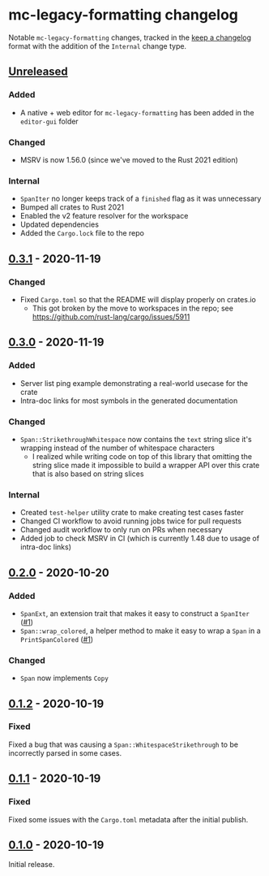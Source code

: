 # mc-legacy-formatting changelog

Notable `mc-legacy-formatting` changes, tracked in the [keep a changelog](https://keepachangelog.com/en/1.0.0/) format with the addition of the `Internal` change type.

## [Unreleased]

### Added

* A native + web editor for `mc-legacy-formatting` has been added in the `editor-gui` folder

### Changed

* MSRV is now 1.56.0 (since we've moved to the Rust 2021 edition)

### Internal

* `SpanIter` no longer keeps track of a `finished` flag as it was unnecessary
* Bumped all crates to Rust 2021
* Enabled the v2 feature resolver for the workspace
* Updated dependencies
* Added the `Cargo.lock` file to the repo

## [0.3.1] - 2020-11-19

### Changed

* Fixed `Cargo.toml` so that the README will display properly on crates.io
  * This got broken by the move to workspaces in the repo; see https://github.com/rust-lang/cargo/issues/5911

## [0.3.0] - 2020-11-19

### Added

* Server list ping example demonstrating a real-world usecase for the crate
* Intra-doc links for most symbols in the generated documentation

### Changed

* `Span::StrikethroughWhitespace` now contains the `text` string slice it's wrapping instead of the number of whitespace characters
  * I realized while writing code on top of this library that omitting the string slice made it impossible to build a wrapper API over this crate that is also based on string slices

### Internal

* Created `test-helper` utility crate to make creating test cases faster
* Changed CI workflow to avoid running jobs twice for pull requests
* Changed audit workflow to only run on PRs when necessary
* Added job to check MSRV in CI (which is currently 1.48 due to usage of intra-doc links)

## [0.2.0] - 2020-10-20

### Added

* `SpanExt`, an extension trait that makes it easy to construct a `SpanIter` ([#1](https://github.com/Cldfire/mc-legacy-formatting/pull/1))
* `Span::wrap_colored`, a helper method to make it easy to wrap a `Span` in a `PrintSpanColored` ([#1](https://github.com/Cldfire/mc-legacy-formatting/pull/1))

### Changed

* `Span` now implements `Copy`

## [0.1.2] - 2020-10-19

### Fixed

Fixed a bug that was causing a `Span::WhitespaceStrikethrough` to be incorrectly parsed in some cases.

## [0.1.1] - 2020-10-19

### Fixed

Fixed some issues with the `Cargo.toml` metadata after the initial publish.

## [0.1.0] - 2020-10-19

Initial release.

[Unreleased]: https://github.com/Cldfire/mc-legacy-formatting/compare/0.3.1...HEAD
[0.3.1]: https://github.com/Cldfire/mc-legacy-formatting/compare/0.3.0...0.3.1
[0.3.0]: https://github.com/Cldfire/mc-legacy-formatting/compare/0.2.0...0.3.0
[0.2.0]: https://github.com/Cldfire/mc-legacy-formatting/compare/0.1.2...0.2.0
[0.1.2]: https://github.com/Cldfire/mc-legacy-formatting/compare/0.1.1...0.1.2
[0.1.1]: https://github.com/Cldfire/mc-legacy-formatting/compare/0.1.0...0.1.1
[0.1.0]: https://github.com/Cldfire/mc-legacy-formatting/releases/tag/0.1.0
